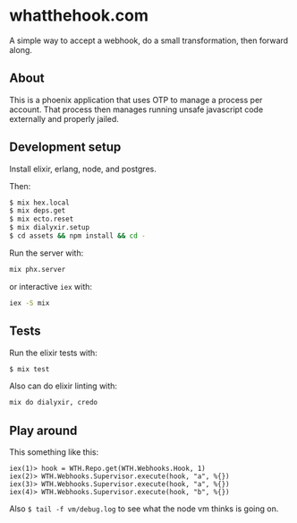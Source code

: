 # whatthehook.com

A simple way to accept a webhook, do a small transformation, then forward along.

## About

This is a phoenix application that uses OTP to manage a process per account.
That process then manages running unsafe javascript code externally and
properly jailed.

## Development setup

Install elixir, erlang, node, and postgres.

Then:

```sh
$ mix hex.local
$ mix deps.get
$ mix ecto.reset
$ mix dialyxir.setup
$ cd assets && npm install && cd -
```

Run the server with:

```sh
mix phx.server
```

or interactive `iex` with:

```sh
iex -S mix
```

## Tests

Run the elixir tests with:

```sh
$ mix test
```

Also can do elixir linting with:

```sh
mix do dialyxir, credo
```

## Play around

This something like this:

```iex
iex(1)> hook = WTH.Repo.get(WTH.Webhooks.Hook, 1)
iex(2)> WTH.Webhooks.Supervisor.execute(hook, "a", %{})
iex(3)> WTH.Webhooks.Supervisor.execute(hook, "a", %{})
iex(4)> WTH.Webhooks.Supervisor.execute(hook, "b", %{})
```

Also `$ tail -f vm/debug.log` to see what the node vm thinks is going on.
